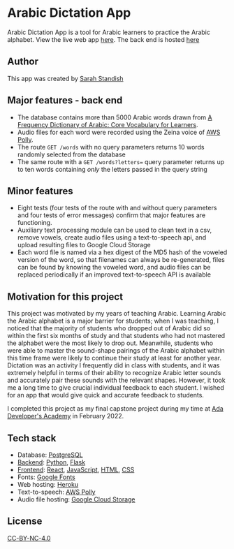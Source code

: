 # Arabic Dictation App
Arabic Dictation App is a tool for Arabic learners to practice the Arabic alphabet. View the live web app [here](https://arabic-dictation-app.herokuapp.com/).  The back end is hosted [here](https://arabic-dictation-api.herokuapp.com/)

## Author
This app was created by [Sarah Standish](https://github.com/sarahstandish/)

## Major features - back end
- The database contains more than 5000 Arabic words drawn from [A Frequency Dictionary of Arabic: Core Vocabulary for Learners](https://www.goodreads.com/book/show/4805313-a-frequency-dictionary-of-arabic).
- Audio files for each word were recorded using the Zeina voice of [AWS Polly](https://aws.amazon.com/polly/).
- The route `GET /words` with no query parameters returns 10 words randomly selected from the database
- The same route with a `GET /words?letters=` query parameter returns up to ten words containing _only_ the letters passed in the query string

## Minor features
- Eight tests (four tests of the route with and without query parameters and four tests of error messages) confirm that major features are functioning.
- Auxiliary text processing module can be used to clean text in a csv, remove vowels, create audio files using a text-to-speech api, and upload resulting files to Google Cloud Storage
- Each word file is named via a hex digest of the MD5 hash of the voweled version of the word, so that filenames can always be re-generated, files can be found by knowing the voweled word, and audio files can be replaced periodically if an improved text-to-speech API is available

## Motivation for this project
This project was motivated by my years of teaching Arabic.  Learning Arabic the Arabic alphabet is a major barrier for students; when I was teaching, I noticed that the majority of students who dropped out of Arabic did so within the first six months of study and that students who had not mastered the alphabet were the most likely to drop out.  Meanwhile, students who were able to master the sound-shape pairings of the Arabic alphabet within this time frame were likely to continue their study at least for another year.  Dictation was an activity I frequently did in class with students, and it was extremely helpful in terms of their ability to recognize Arabic letter sounds and accurately pair these sounds with the relevant shapes.  However, it took me a long time to give crucial individual feedback to each student.  I wished for an app that would give quick and accurate feedback to students.

I completed this project as my final capstone project during my time at [Ada Developer's Academy](https://adadevelopersacademy.org/) in February 2022.

## Tech stack
- Database: [PostgreSQL](https://www.postgresql.org/)
- [Backend](https://github.com/sarahstandish/arabic-dictation-app-backend): [Python](https://www.python.org/), [Flask](https://palletsprojects.com/p/flask/)
- [Frontend](https://github.com/sarahstandish/arabic-dictation-app-front-end): [React](https://reactjs.org/), [JavaScript](https://www.javascript.com/), [HTML](https://developer.mozilla.org/en-US/docs/Web/HTML), [CSS](https://www.w3.org/Style/CSS/Overview.en.html)
- Fonts: [Google Fonts](https://fonts.google.com/)
- Web hosting: [Heroku](https://www.heroku.com/)
- Text-to-speech: [AWS Polly](https://aws.amazon.com/polly/)
- Audio file hosting: [Google Cloud Storage](https://cloud.google.com/storage)

## License
[CC-BY-NC-4.0](https://creativecommons.org/licenses/by-nc/4.0/deed.en_GB)